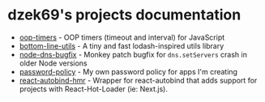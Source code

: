 # dzek69's projects documentation

- [oop-timers](https://dzek69.github.io/oop-timers) - OOP timers (timeout and interval) for JavaScript
- [bottom-line-utils](https://dzek69.github.io/bottom-line) - A tiny and fast lodash-inspired utils library
- [node-dns-bugfix](https://dzek69.github.io/node-dns-bugfix) - Monkey patch bugfix for `dns.setServers` crash in older
Node versions
- [password-policy](https://dzek69.github.io/password-policy) - My own password policy for apps I'm creating
- [react-autobind-hmr](https://dzek69.github.io/react-autobind-hmr) - Wrapper for react-autobind that adds support for
projects with React-Hot-Loader (ie: Next.js).
